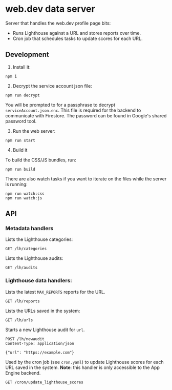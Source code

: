 # web.dev data server

Server that handles the web.dev profile page bits:

- Runs Lighthouse against a URL and stores reports over time.
- Cron job that schedules tasks to update scores for each URL.

## Development

1. Install it:

```
npm i
```

2. Decrypt the service account json file:

```
npm run decrypt
```

You will be prompted to for a passphrase to decrypt `serviceAccount.json.enc`.
This file is required for the backend to communicate with Firestore.
The password can be found in Google's shared password tool.

3. Run the web server:

```
npm run start
````

4. Build it

To build the CSS/JS bundles, run:

```
npm run build
```

There are also watch tasks if you want to iterate on the files while the server
is running:

```
npm run watch:css
npm run watch:js
```

## API

### Metadata handlers

Lists the Lighthouse categories:

```
GET /lh/categories
```

Lists the Lighthouse audits:

```
GET /lh/audits
```

### Lighthouse data handlers:

Lists the latest `MAX_REPORTS` reports for the URL.

```
GET /lh/reports
```

Lists the URLs saved in the system:

```
GET /lh/urls
```

Starts a new Lighthouse audit for `url`.

```
POST /lh/newaudit
Content-Type: application/json

{"url": "https://example.com"}
```

Used by the cron job (see `cron.yaml`) to update Lighthouse scores for each
URL saved in the system. **Note**: this handler is only accessible to the App
Engine backend.

```
GET /cron/update_lighthouse_scores
```
